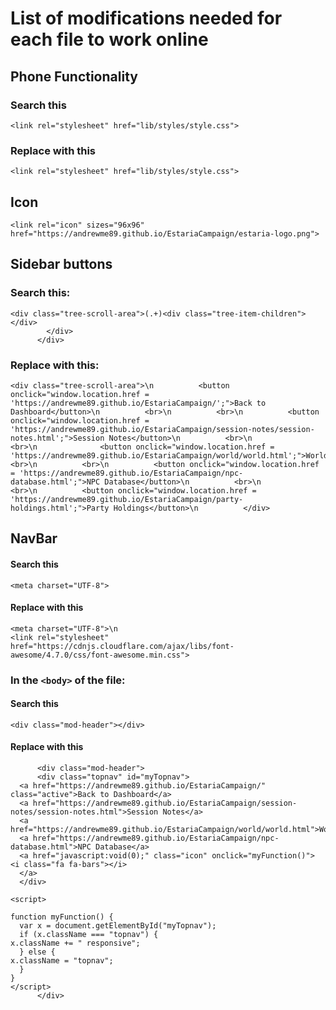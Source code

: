 # List of modifications needed for each file to work online

## Phone Functionality

### Search this

	<link rel="stylesheet" href="lib/styles/style.css">

### Replace with this

	<link rel="stylesheet" href="lib/styles/style.css">

## Icon

	<link rel="icon" sizes="96x96" href="https://andrewme89.github.io/EstariaCampaign/estaria-logo.png">

## Sidebar buttons

### Search this:

	<div class="tree-scroll-area">(.+)<div class="tree-item-children"></div>
            </div>
          </div>

### Replace with this:

	<div class="tree-scroll-area">\n		  <button onclick="window.location.href = 'https://andrewme89.github.io/EstariaCampaign/';">Back to Dashboard</button>\n		  <br>\n		  <br>\n		  <button onclick="window.location.href = 'https://andrewme89.github.io/EstariaCampaign/session-notes/session-notes.html';">Session Notes</button>\n		  <br>\n     		  <br>\n     		  <button onclick="window.location.href = 'https://andrewme89.github.io/EstariaCampaign/world/world.html';">World</button>\n		  <br>\n		  <br>\n		  <button onclick="window.location.href = 'https://andrewme89.github.io/EstariaCampaign/npc-database.html';">NPC Database</button>\n		  <br>\n		  <br>\n		  <button onclick="window.location.href = 'https://andrewme89.github.io/EstariaCampaign/party-holdings.html';">Party Holdings</button>\n		  </div>

## NavBar

#### Search this

	<meta charset="UTF-8">

#### Replace with this

	<meta charset="UTF-8">\n
	<link rel="stylesheet" href="https://cdnjs.cloudflare.com/ajax/libs/font-awesome/4.7.0/css/font-awesome.min.css">

### In the `<body>` of the file:

#### Search this

	<div class="mod-header"></div>
 
#### Replace with this

          <div class="mod-header">
		  <div class="topnav" id="myTopnav">
	  <a href="https://andrewme89.github.io/EstariaCampaign/" class="active">Back to Dashboard</a>
	  <a href="https://andrewme89.github.io/EstariaCampaign/session-notes/session-notes.html">Session Notes</a>
	  <a href="https://andrewme89.github.io/EstariaCampaign/world/world.html">World</a>
	  <a href="https://andrewme89.github.io/EstariaCampaign/npc-database.html">NPC Database</a>
	  <a href="javascript:void(0);" class="icon" onclick="myFunction()">
    <i class="fa fa-bars"></i>
	  </a>
	  </div>

	<script>

	function myFunction() {
	  var x = document.getElementById("myTopnav");
	  if (x.className === "topnav") {
    x.className += " responsive";
	  } else {
    x.className = "topnav";
	  }
	}
	</script>
		  </div>
